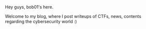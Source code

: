 Hey guys, bob01's here.

Welcome to my blog, where I post writeups of CTFs, news, contents regarding the cybersecurity world :) 

  

